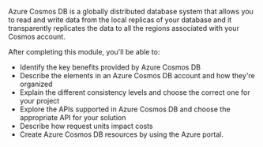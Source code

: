 

Azure Cosmos DB is a globally distributed database system that allows you to read and write data from the local replicas of your database and it transparently replicates the data to all the regions associated with your Cosmos account.

After completing this module, you'll be able to:

* Identify the key benefits provided by Azure Cosmos DB
* Describe the elements in an Azure Cosmos DB account and how they're organized
* Explain the different consistency levels and choose the correct one for your project
* Explore the APIs supported in Azure Cosmos DB and choose the appropriate API for your solution
* Describe how request units impact costs
* Create Azure Cosmos DB resources by using the Azure portal.

